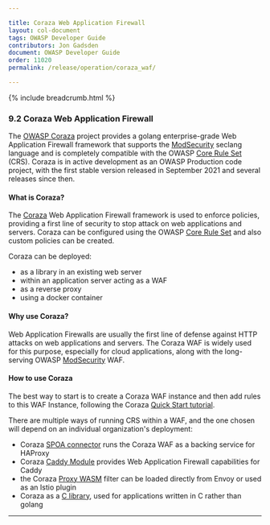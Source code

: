 ```yaml
---

title: Coraza Web Application Firewall
layout: col-document
tags: OWASP Developer Guide
contributors: Jon Gadsden
document: OWASP Developer Guide
order: 11020
permalink: /release/operation/coraza_waf/

---
```


{% include breadcrumb.html %}

### 9.2 Coraza Web Application Firewall

The [OWASP Coraza][coraza-project] project provides a golang enterprise-grade Web Application Firewall framework
that supports the [ModSecurity][modsecurity] seclang language
and is completely compatible with the OWASP [Core Rule Set][modcrs] (CRS).
Coraza is in active development as an OWASP Production code project,
with the first stable version released in September 2021 and several releases since then.

#### What is Coraza?

The [Coraza][coraza] Web Application Firewall framework is used to enforce policies,
providing a first line of security to stop attack on web applications and servers.
Coraza  can be configured using the OWASP [Core Rule Set][modcrs] and also custom policies can be created.

Coraza can be deployed:

* as a library in an existing web server
* within an application server acting as a WAF
* as a reverse proxy
* using a docker container

#### Why use Coraza?

Web Application Firewalls are usually the first line of defense against HTTP attacks on web applications and servers.
The Coraza WAF is widely used for this purpose, especially for cloud applications,
along with the long-serving OWASP [ModSecurity][modsecurity] WAF.

#### How to use Coraza

The best way to start is to create a Coraza WAF instance and then add rules to this WAF Instance,
following the Coraza [Quick Start tutorial][coraza-tutorial].

There are multiple ways of running CRS within a WAF,
and the one chosen will depend on an individual organization's deployment:

* Coraza [SPOA connector][coraza-spoa] runs the Coraza WAF as a backing service for HAProxy
* Coraza [Caddy Module][coraza-caddy] provides Web Application Firewall capabilities for Caddy
* the Coraza [Proxy WASM][coraza-wasm] filter can be loaded directly from Envoy or used as an Istio plugin
* Coraza as a [C library][coraza-lib], used for applications written in C rather than golang

----

[coraza]: https://coraza.io/
[coraza-caddy]: https://github.com/corazawaf/coraza-caddy
[coraza-lib]: https://github.com/corazawaf/libcoraza
[coraza-project]: https://owasp.org/www-project-coraza-web-application-firewall/
[coraza-spoa]: https://coraza.io/connectors/coraza-spoa/
[coraza-tutorial]: https://coraza.io/docs/tutorials/quick-start/
[coraza-wasm]: https://github.com/corazawaf/coraza-proxy-wasm
[modcrs]: https://owasp.org/www-project-modsecurity-core-rule-set/
[modsecurity]: https://owasp.org/www-project-modsecurity/

